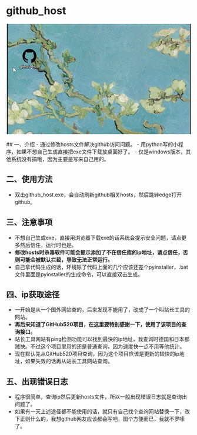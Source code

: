 # github_host
<p align="center">
  <img src="https://github.com/qtakl/github_host/blob/main/use.gif"/>
</p>
## 一、介绍
  - 通过修改hosts文件解决github访问问题。
  - 用python写的小程序，如果不想自己生成直接把exe文件下载放桌面好了。
  - 仅是windows版本，其他系统没有搞哦，因为主要是写来自己用的。
  
## 二、使用方法
   + 双击github_host.exe，会自动刷新github相关hosts，然后跳转edge打开github。
  
## 三、注意事项
  - 不想自己生成exe，直接用浏览器下载exe的话系统会提示安全问题，请点更多然后信任，运行时也是。
  - **修改hosts时杀毒软件可能会提示添加了不在信任库的ip地址，请点信任，否则可能会被默认拦截，导致无法正常运行。**
  - 自己拿代码生成的话，环境除了代码上面的几个应该还差个pyinstaller，.bat文件里面是pyinstaller的生成命令，可以直接双击生成。
  
## 四、ip获取途径
  - 一开始是从一个国外网站查的，后来发现不能用了，改成了一个叫站长工具的网站。
  - **再后来知道了GitHub520项目，在这里要特别感谢一下，使用了该项目的查询接口。**
  - 站长工具网站有ping检测功能可以找到最快的ip地址，我查询时德国和日本都贼快。不过这个项目里用的还是普通查询，因为速度快一点不用等他统计。
  - 现在默认先从GitHub520项目查询，因为这个项目应该是更新的较快的ip地址，如果失效的话再从站长工具网站查询。
  
## 五、出现错误日志
  - 程序很简单，查询ip然后更新hosts文件，所以一般出现错误日志就是查询出问题了。
  - 如果有一天上述途径都不能使用的话，就只有自己找个查询网站替换一下，改下正则什么的，我想github网友应该都会写吧，图个方便而已，我就不罗嗦了。
  
 


